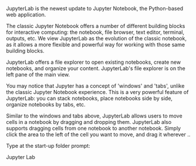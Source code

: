 JupyterLab is the newest update to Jupyter Notebook, the Python-based web
application.

The classic Jupyter Notebook offers a number of different building blocks for
interactive computing: the notebook, file browser, text editor, terminal,
outputs, etc. We view JupyterLab as the evolution of the classic notebook, as it
allows a more flexible and powerful way for working with those same building
blocks.

JupyterLab offers a file explorer to open existing notebooks, create new
notebooks, and organize your content. JupyterLab's file explorer is on the left
pane of the main view.

You may notice that Jupyter has a concept of 'windows' and 'tabs', unlike the
classic Jupyter Notebook experience. This is a very powerful feature of
JupyterLab: you can stack notebooks, place notebooks side by side, organize
notebooks by tabs, etc.

Similar to the windows and tabs above, JupyterLab allows users to move cells in
a notebook by dragging and dropping them. JupyterLab also supports dragging
cells from one notebook to another notebook. Simply click the area to the left
of the cell you want to move, and drag it wherever ..

Type at the start-up folder prompt:

Jupyter Lab
